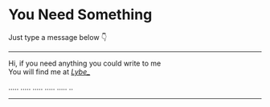 # You Need Something

Just type a message below 👇  

---

Hi, if you need anything you could write to me  
You will find me at *[Lybe_](https://github.com/lybe-source)*

.....
.....
.....
.....
.....
..

---
